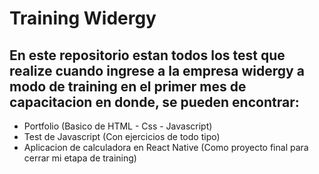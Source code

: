 # Training Widergy
## En este repositorio estan todos los test que realize cuando ingrese a la empresa widergy a modo de training en el primer mes de capacitacion en donde, se pueden encontrar:

- Portfolio (Basico de HTML - Css - Javascript)
- Test de Javascript (Con ejercicios de todo tipo)
- Aplicacion de calculadora en React Native (Como proyecto final para cerrar mi etapa de training)
